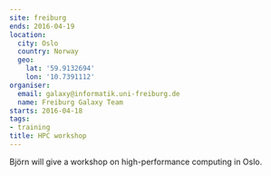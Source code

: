 ```yaml
---
site: freiburg
ends: 2016-04-19
location:
  city: Oslo
  country: Norway
  geo:
    lat: '59.9132694'
    lon: '10.7391112'
organiser:
  email: galaxy@informatik.uni-freiburg.de
  name: Freiburg Galaxy Team
starts: 2016-04-18
tags:
- training
title: HPC workshop
---
```


Björn will give a workshop on high-performance computing in Oslo.
